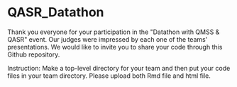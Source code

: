 # QASR_Datathon
Thank you everyone for your participation in the "Datathon with QMSS & QASR" event. Our judges were impressed by each one of the teams' presentations. We would like to invite you to share your code through this Github repository. 

Instruction: Make a top-level directory for your team and then put your code files in your team directory. Please upload both Rmd file and html file. 

